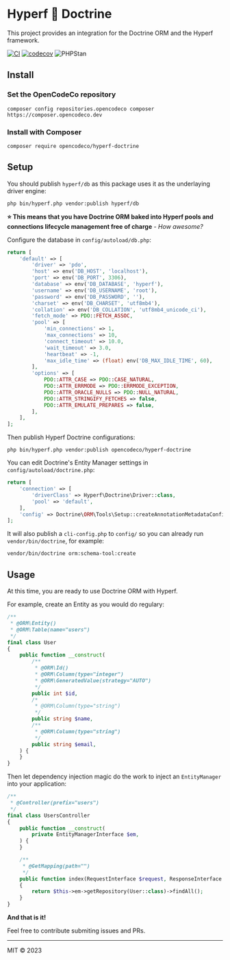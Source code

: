 # Hyperf 🤝 Doctrine

This project provides an integration for the Doctrine ORM and the Hyperf framework.

[![CI](https://github.com/leocavalcante/hyperf-doctrine/actions/workflows/ci.yml/badge.svg)](https://github.com/leocavalcante/hyperf-doctrine/actions/workflows/ci.yml)
[![codecov](https://codecov.io/gh/leocavalcante/hyperf-doctrine/branch/main/graph/badge.svg?token=YdK7pQfcOQ)](https://codecov.io/gh/leocavalcante/hyperf-doctrine)
![PHPStan](https://img.shields.io/badge/PHPStan-level%209-brightgreen.svg?style=flat)

## Install

### Set the OpenCodeCo repository
```shell
composer config repositories.opencodeco composer https://composer.opencodeco.dev
```

### Install with Composer
```shell
composer require opencodeco/hyperf-doctrine
```

## Setup
You should publish `hyperf/db` as this package uses it as the underlaying driver engine:
```shell
php bin/hyperf.php vendor:publish hyperf/db
```

**⭐ This means that you have Doctrine ORM baked into Hyperf pools and connections lifecycle management free of charge** - *How awesome?*

Configure the database in `config/autoload/db.php`:
```php
return [
    'default' => [
        'driver' => 'pdo',
        'host' => env('DB_HOST', 'localhost'),
        'port' => env('DB_PORT', 3306),
        'database' => env('DB_DATABASE', 'hyperf'),
        'username' => env('DB_USERNAME', 'root'),
        'password' => env('DB_PASSWORD', ''),
        'charset' => env('DB_CHARSET', 'utf8mb4'),
        'collation' => env('DB_COLLATION', 'utf8mb4_unicode_ci'),
        'fetch_mode' => PDO::FETCH_ASSOC,
        'pool' => [
            'min_connections' => 1,
            'max_connections' => 10,
            'connect_timeout' => 10.0,
            'wait_timeout' => 3.0,
            'heartbeat' => -1,
            'max_idle_time' => (float) env('DB_MAX_IDLE_TIME', 60),
        ],
        'options' => [
            PDO::ATTR_CASE => PDO::CASE_NATURAL,
            PDO::ATTR_ERRMODE => PDO::ERRMODE_EXCEPTION,
            PDO::ATTR_ORACLE_NULLS => PDO::NULL_NATURAL,
            PDO::ATTR_STRINGIFY_FETCHES => false,
            PDO::ATTR_EMULATE_PREPARES => false,
        ],
    ],
];
```

Then publish Hyperf Doctrine configurations:
```shell
php bin/hyperf.php vendor:publish opencodeco/hyperf-doctrine
```

You can edit Doctrine's Entity Manager settings in `config/autoload/doctrine.php`:
```php
return [
    'connection' => [
        'driverClass' => Hyperf\Doctrine\Driver::class,
        'pool' => 'default',
    ],
    'config' => Doctrine\ORM\Tools\Setup::createAnnotationMetadataConfiguration([__DIR__ . '/app']),
];
```

It will also publish a `cli-config.php` to `config/` so you can already run `vendor/bin/doctrine`, for example:
```shell
vendor/bin/doctrine orm:schema-tool:create
```

## Usage
At this time, you are ready to use Doctrine ORM with Hyperf.

For example, create an Entity as you would do regulary:
```php
/**
 * @ORM\Entity()
 * @ORM\Table(name="users")
 */
final class User
{
    public function __construct(
        /**
         * @ORM\Id()
         * @ORM\Column(type="integer")
         * @ORM\GeneratedValue(strategy="AUTO")
         */
        public int $id,
        /*
         * @ORM\Column(type="string")
         */
        public string $name,
        /**
         * @ORM\Column(type="string")
         */
        public string $email,
    ) {
    }
}
```

Then let dependency injection magic do the work to inject an `EntityManager` into your application:
```php
/**
 * @Controller(prefix="users")
 */
final class UsersController
{
    public function __construct(
        private EntityManagerInterface $em,
    ) {
    }

    /**
     * @GetMapping(path="")
     */
    public function index(RequestInterface $request, ResponseInterface $response)
    {
        return $this->em->getRepository(User::class)->findAll();
    }
}
```

**And that is it!**

Feel free to contribute submiting issues and PRs.

---

MIT &copy; 2023
